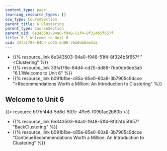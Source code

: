 ```yaml
---
content_type: page
learning_resource_types: []
ocw_type: CourseSection
parent_title: 6 Clustering
parent_type: CourseSection
parent_uid: 6e343503-94a0-f948-51f4-8f324b5f657f
title: 6.1 Welcome to Unit 6
uid: 33fa178e-64d4-cd25-dd86-7bb0db6ee3a5
---
```


*   {{% resource_link 6e343503-94a0-f948-51f4-8f324b5f657f "\<Clustering" %}}
*   {{% resource_link 33fa178e-64d4-cd25-dd86-7bb0db6ee3a5 "6.1.1Welcome to Unit 6" %}}
*   {{% resource_link b091b1be-c85a-85e0-60a8-3b7905c9dcce "\>Recommendations Worth a Million: An Introduction to Clustering" %}}

Welcome to Unit 6
-----------------

{{< resource bf7bf44d-5d8d-507c-49e6-f09b1ae2b80b >}}

*   {{% resource_link 6e343503-94a0-f948-51f4-8f324b5f657f "BackClustering" %}}
*   {{% resource_link b091b1be-c85a-85e0-60a8-3b7905c9dcce "ContinueRecommendations Worth a Million: An Introduction to Clustering" %}}